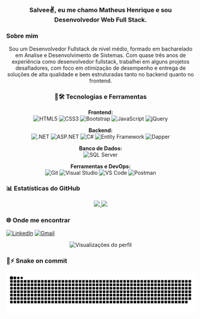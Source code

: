 <h3 align="center">Salvee✌️, eu me chamo Matheus Henrique e sou Desenvolvedor Web Full Stack.</h3>
<h3>Sobre mim</h2>
<p align="center"> Sou um Desenvolvedor Fullstack de nível médio, formado em bacharelado em Analise e Desenvolvimento de Sistemas. Com quase três anos de experiência como desenvolvedor fullstack, trabalhei em alguns projetos desafiadores,
com foco em otimização de desempenho e entrega de soluções de alta qualidade e bem estruturadas tanto no backend quanto no frontend.</p>

<div align="center">
  <h3 align="center">🧠🛠️ Tecnologias e Ferramentas</h3>


**Frontend:**  
![HTML5](https://img.shields.io/badge/HTML5-E34F26?style=for-the-badge&logo=html5&logoColor=white) 
![CSS3](https://img.shields.io/badge/CSS3-1572B6?style=for-the-badge&logo=css3&logoColor=white) 
![Bootstrap](https://img.shields.io/badge/Bootstrap-7952B3?style=for-the-badge&logo=bootstrap&logoColor=white) 
![JavaScript](https://img.shields.io/badge/JavaScript-F7DF1E?style=for-the-badge&logo=javascript&logoColor=black) 
![jQuery](https://img.shields.io/badge/jQuery-0769AD?style=for-the-badge&logo=jquery&logoColor=white)

**Backend:**  
![.NET](https://img.shields.io/badge/.NET-512BD4?style=for-the-badge&logo=dotnet&logoColor=white) 
![ASP.NET](https://img.shields.io/badge/ASP.NET-5C2D91?style=for-the-badge&logo=dotnet&logoColor=white) 
![C#](https://img.shields.io/badge/C%23-239120?style=for-the-badge&logo=csharp&logoColor=white) 
![Entity Framework](https://img.shields.io/badge/Entity%20Framework-68217A?style=for-the-badge&logo=microsoft&logoColor=white) 
![Dapper](https://img.shields.io/badge/Dapper-0DB9F2?style=for-the-badge&logoColor=white)

**Banco de Dados:**  
![SQL Server](https://img.shields.io/badge/SQL%20Server-CC2927?style=for-the-badge&logo=microsoftsqlserver&logoColor=white)

**Ferramentas e DevOps:**  
![Git](https://img.shields.io/badge/Git-F05033?style=for-the-badge&logo=git&logoColor=white) 
![Visual Studio](https://img.shields.io/badge/Visual%20Studio-5C2D91?style=for-the-badge&logo=visualstudio&logoColor=white) 
![VS Code](https://img.shields.io/badge/VS%20Code-007ACC?style=for-the-badge&logo=visualstudiocode&logoColor=white) 
![Postman](https://img.shields.io/badge/Postman-FF6C37?style=for-the-badge&logo=postman&logoColor=white) 
</div>




### 📊 Estatísticas do GitHub
<div align="center">
  <a href="https://github.com/MatheusHenrique421">
    <img height="180em" src="https://github-readme-stats.vercel.app/api?username=MatheusHenrique421&show_icons=true&theme=tokyonight&include_all_commits=true&count_private=true"/>
    <img height="180em" src="https://github-readme-stats.vercel.app/api/top-langs/?username=MatheusHenrique421&layout=compact&langs_count=7&theme=tokyonight"/>
  </a>
</div>



### 🌐 Onde me encontrar
[![LinkedIn](https://img.shields.io/badge/LinkedIn-0077B5?style=for-the-badge&logo=linkedin&logoColor=white)](https://www.linkedin.com/in/SEU-LINKEDIN/)
[![Gmail](https://img.shields.io/badge/Gmail-D14836?style=for-the-badge&logo=gmail&logoColor=white)](mailto:SEUEMAIL@gmail.com)

<div align="center"> 
  
  ![Visualizações do perfil](https://komarev.com/ghpvc/?username=MatheusHenrique421&label=Visualizações&color=brightgreen&style=for-the-badge)
  
</div>

<h3>🐍⚡ Snake on commit</h3>
<div align="center">
  
![Snake animation](https://github.com/MatheusHenrique421/MatheusHenrique421/blob/output/github-contribution-grid-snake.svg)
  
</div>

[![]()]()
